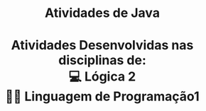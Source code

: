 <h1 align="center">Atividades de Java<h1>
  
<p align="center" font-size="16px">Atividades Desenvolvidas nas disciplinas de:<br>
  💻 Lógica 2<br>
  👩‍💻 Linguagem de Programação1  
</p>
